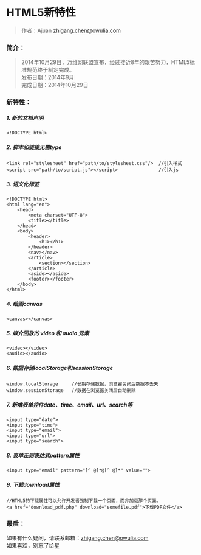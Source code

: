 # HTML5新特性
> 作者：Ajuan <zhigang.chen@owulia.com>

### 简介：
> 2014年10月29日，万维网联盟宣布，经过接近8年的艰苦努力，HTML5标准规范终于制定完成。<br>
> 发布日期：2014年9月<br>
> 完成日期：2014年10月29日<br>

### 新特性：

##### 1. 新的文档声明
    <!DOCTYPE html>

##### 2. 脚本和链接无需type
    <link rel="stylesheet" href="path/to/stylesheet.css"/>  //引入样式
    <script src="path/to/script.js"></script>               //引入js

##### 3. 语义化标签
    <!DOCTYPE html>
    <html lang="en">
        <head>
            <meta charset="UTF-8">
            <title></title>
        </head>
        <body>
            <header>
                <h1></h1>
            </header>
            <nav></nav>
            <article>
                <section></section>
            </article>
            <aside></aside>
            <footer></footer>
        </body>
    </html>

##### 4. 绘画canvas
    <canvas></canvas>
    
##### 5. 媒介回放的 video 和 audio 元素
    <video></video>
    <audio></audio>
    
##### 6. 数据存储localStorage和sessionStorage
    window.localStorage     //长期存储数据，浏览器关闭后数据不丢失
    window.sessionStorage   //数据在浏览器关闭后自动删除

##### 7. 新增表单控件date、time、email、url、search等
    <input type="date">
    <input type="time">
    <input type="email">
    <input type="url">
    <input type="search">
    
##### 8. 表单正则表达式pattern属性
    <input type="email" pattern="[^ @]*@[^ @]*" value="">

##### 9. 下载download属性
    //HTML5的下载属性可以允许开发者强制下载一个页面，而非加载那个页面。
    <a href="download_pdf.php" download="somefile.pdf">下载PDF文件</a> 

### 最后：
如果有什么疑问，请联系邮箱：zhigang.chen@owulia.com<br>
如果喜欢，别忘了给星